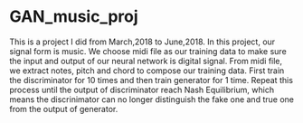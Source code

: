 # GAN_music_proj
This is a project I did from March,2018 to June,2018.
In this project, our signal form is music. We choose midi file as our training data to make sure the input and output of our neural network is digital signal. 
From midi file, we extract notes, pitch and chord to compose our training data. First train the discriminator for 10 times and then train generator for 1 time. 
Repeat this process until the output of discriminator reach Nash Equilibrium, which means the discrinimator can no longer distinguish the fake one and true one from the output of generator.

